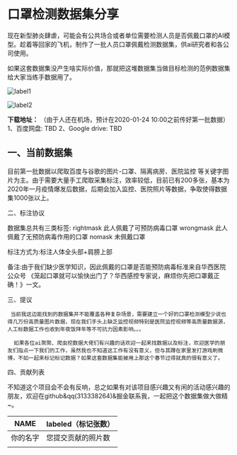 # 口罩检测数据集分享

现在新型肺炎肆虐，可能会有公共场合或者单位需要检测人员是否佩戴口罩的AI模型。趁着等回家的飞机，制作了一批人员口罩佩戴检测数据集，供ai研究者和各公司使用。

如果这套数据集没产生啥实际价值，那就把这堆数据集当做目标检测的范例数据集给大家当练手数据用了。

![label1](https://github.com/hikariming/virus-mask-dataset/blob/master/7BF7AE0C-7992-4396-B7D3-F3B82DC0326D.png?raw=true)

![label2](https://github.com/hikariming/virus-mask-dataset/blob/master/1579769624414.jpg?raw=true)

**下载地址：**
（由于人还在机场，预计在2020-01-24 10:00之前传好第一批数据）
1、百度网盘: TBD
2、Google drive: TBD

## 一、当前数据集

目前第一批数据以爬取百度与谷歌的图片-口罩、隔离病房、医院监控 等关键字图片为主。由于需要大量手工爬取采集标注，效率较低，目前已有200多张，基本为2020年一月疫情爆发后数据，后期会加入监控、医院照片等数据，争取使得数据集1000张以上。



二、标注协议

数据集总共有三类标签:
rightmask 此人佩戴了可预防病毒口罩
wrongmask 此人佩戴了无预防病毒作用的口罩
nomask 未佩戴口罩

标注方式为:标注人体全头部+肩膀上部

备注:由于我们缺少医学知识，因此佩戴的口罩是否能预防病毒标准来自华西医院公众号 《笼起口罩就可以愉快出门了？华西感控专家说，麻烦你先把口罩戴正确！》一文。

三、提议

     当前我这边能找到的数据集并不能覆盖各种复杂场景，需要建立一个好的口罩检测模型少说也得几万份高质量图片数据，现在我们手头上缺乏监控视频特别是医院监控视频等高质量数据源，人工标数据工作也收到年夜饭拜年等不可抗力因素影响。。。

      如果各位ai聚聚、爬虫挖数据大佬们有兴趣的话欢迎一起来找数据以及标注，欢迎医学的朋友们指点一下我们的工作，虽然我也不知道这工作有没有意义，但与其蹲在家里发打游戏刷微博，不如一起来标记标记数据？如果这套数据集能被用上那这个春节过得就真的很有意义了。
      
四、贡献列表

不知道这个项目会不会有反响，总之如果有对该项目感兴趣又有闲的活动感兴趣的朋友，欢迎在github&qq(313338264)&掘金联系我，一起把这个数据集做大做精~。

| NAME | labeled（标记张数） |
| --- | --- |
| 你的名字 | 您提交贡献的照片数 |
|  |  |
